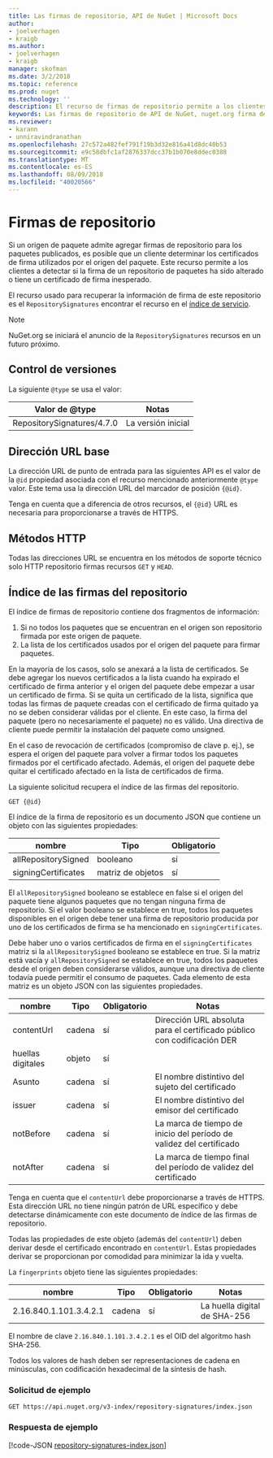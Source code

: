 ```yaml
---
title: Las firmas de repositorio, API de NuGet | Microsoft Docs
author:
- joelverhagen
- kraigb
ms.author:
- joelverhagen
- kraigb
manager: skofman
ms.date: 3/2/2018
ms.topic: reference
ms.prod: nuget
ms.technology: ''
description: El recurso de firmas de repositorio permite a los clientes los orígenes de paquetes anunciar su repositorio de funciones de firma.
keywords: Las firmas de repositorio de API de NuGet, nuget.org firma de certificados, la firma del paquete de nuget.org
ms.reviewer:
- karann
- unniravindranathan
ms.openlocfilehash: 27c572a482fef791f19b3d32e816a41d8dc40b53
ms.sourcegitcommit: e9c58dbfc1af2876337dcc37b1b070e8ddec0388
ms.translationtype: MT
ms.contentlocale: es-ES
ms.lasthandoff: 08/09/2018
ms.locfileid: "40020566"
---
```

# <a name="repository-signatures"></a>Firmas de repositorio

Si un origen de paquete admite agregar firmas de repositorio para los paquetes publicados, es posible que un cliente determinar los certificados de firma utilizados por el origen del paquete. Este recurso permite a los clientes a detectar si la firma de un repositorio de paquetes ha sido alterado o tiene un certificado de firma inesperado.

El recurso usado para recuperar la información de firma de este repositorio es el `RepositorySignatures` encontrar el recurso en el [índice de servicio](service-index.md).

> [!Note]
> NuGet.org se iniciará el anuncio de la `RepositorySignatures` recursos en un futuro próximo.

## <a name="versioning"></a>Control de versiones

La siguiente `@type` se usa el valor:

Valor de @type                | Notas
-------------------------- | -----
RepositorySignatures/4.7.0 | La versión inicial

## <a name="base-url"></a>Dirección URL base

La dirección URL de punto de entrada para las siguientes API es el valor de la `@id` propiedad asociada con el recurso mencionado anteriormente `@type` valor. Este tema usa la dirección URL del marcador de posición `{@id}`.

Tenga en cuenta que a diferencia de otros recursos, el `{@id}` URL es necesaria para proporcionarse a través de HTTPS.

## <a name="http-methods"></a>Métodos HTTP

Todas las direcciones URL se encuentra en los métodos de soporte técnico solo HTTP repositorio firmas recursos `GET` y `HEAD`.

## <a name="repository-signatures-index"></a>Índice de las firmas del repositorio

El índice de firmas de repositorio contiene dos fragmentos de información:

1. Si no todos los paquetes que se encuentran en el origen son repositorio firmada por este origen de paquete.
1. La lista de los certificados usados por el origen del paquete para firmar paquetes.

En la mayoría de los casos, solo se anexará a la lista de certificados. Se debe agregar los nuevos certificados a la lista cuando ha expirado el certificado de firma anterior y el origen del paquete debe empezar a usar un certificado de firma. Si se quita un certificado de la lista, significa que todas las firmas de paquete creadas con el certificado de firma quitado ya no se deben considerar válidas por el cliente. En este caso, la firma del paquete (pero no necesariamente el paquete) no es válido. Una directiva de cliente puede permitir la instalación del paquete como unsigned.

En el caso de revocación de certificados (compromiso de clave p. ej.), se espera el origen del paquete para volver a firmar todos los paquetes firmados por el certificado afectado. Además, el origen del paquete debe quitar el certificado afectado en la lista de certificados de firma.

La siguiente solicitud recupera el índice de las firmas del repositorio.

    GET {@id}

El índice de la firma de repositorio es un documento JSON que contiene un objeto con las siguientes propiedades:

nombre                | Tipo             | Obligatorio
------------------- | ---------------- | --------
allRepositorySigned | booleano          | sí
signingCertificates | matriz de objetos | sí

El `allRepositorySigned` booleano se establece en false si el origen del paquete tiene algunos paquetes que no tengan ninguna firma de repositorio. Si el valor booleano se establece en true, todos los paquetes disponibles en el origen debe tener una firma de repositorio producida por uno de los certificados de firma se ha mencionado en `signingCertificates`.

Debe haber uno o varios certificados de firma en el `signingCertificates` matriz si la `allRepositorySigned` booleano se establece en true. Si la matriz está vacía y `allRepositorySigned` se establece en true, todos los paquetes desde el origen deben considerarse válidos, aunque una directiva de cliente todavía puede permitir el consumo de paquetes. Cada elemento de esta matriz es un objeto JSON con las siguientes propiedades.

nombre         | Tipo   | Obligatorio | Notas
------------ | ------ | -------- | -----
contentUrl   | cadena | sí      | Dirección URL absoluta para el certificado público con codificación DER
huellas digitales | objeto | sí      |
Asunto      | cadena | sí      | El nombre distintivo del sujeto del certificado
issuer       | cadena | sí      | El nombre distintivo del emisor del certificado
notBefore    | cadena | sí      | La marca de tiempo de inicio del período de validez del certificado
notAfter     | cadena | sí      | La marca de tiempo final del período de validez del certificado

Tenga en cuenta que el `contentUrl` debe proporcionarse a través de HTTPS. Esta dirección URL no tiene ningún patrón de URL específico y debe detectarse dinámicamente con este documento de índice de las firmas de repositorio. 

Todas las propiedades de este objeto (además del `contentUrl`) deben derivar desde el certificado encontrado en `contentUrl`.
Estas propiedades derivar se proporcionan por comodidad para minimizar la ida y vuelta.

La `fingerprints` objeto tiene las siguientes propiedades:

nombre                   | Tipo   | Obligatorio | Notas
---------------------- | ------ | -------- | -----
2.16.840.1.101.3.4.2.1 | cadena | sí      | La huella digital de SHA-256

El nombre de clave `2.16.840.1.101.3.4.2.1` es el OID del algoritmo hash SHA-256.

Todos los valores de hash deben ser representaciones de cadena en minúsculas, con codificación hexadecimal de la síntesis de hash.

### <a name="sample-request"></a>Solicitud de ejemplo

    GET https://api.nuget.org/v3-index/repository-signatures/index.json

### <a name="sample-response"></a>Respuesta de ejemplo

[!code-JSON [repository-signatures-index.json](./_data/repository-signatures-index.json)]
